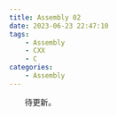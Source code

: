 ```yaml
---
title: Assembly 02
date: 2023-06-23 22:47:10
tags:
    - Assembly
    - CXX
    - C
categories:
    - Assembly
---
```


&emsp;&emsp;待更新。

<!-- more -->

